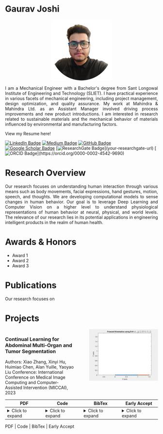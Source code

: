 # Gaurav Joshi

<p align="center">
  <img src="./profilepic.png" alt="Profile Picture" width="200"/>
  <br>
  <samp>
    <p align="justify"> 
     I am a Mechanical Engineer with a Bachelor's degree from Sant Longowal Institute of Engineering and Technology (SLIET). I have practical experience in various facets of mechanical engineering, including project management, design optimization, and quality assurance. My work at Mahindra & Mahindra Ltd. as an Assistant Manager involved driving process improvements and new product introductions. I am interested in research related to sustainable materials and the mechanical behavior of materials influenced by environmental and manufacturing factors. 
      </p>
  </samp>
</p>




View my Resume here!

[![LinkedIn Badge](https://img.shields.io/badge/-LinkedIn-blue?style=flat-square&logo=linkedin&logoColor=white&link=your-linkedin-url%29)](https://www.linkedin.com/in/mastersinusoidal/)
[![Medium Badge](https://img.shields.io/badge/-Medium-black?style=flat-square&logo=medium&logoColor=white&link=your-medium-url%29)](https://medium.com/@mastersinusoidal)
[![GitHub Badge](https://img.shields.io/badge/-GitHub-181717?style=flat-square&logo=github&logoColor=white&link=your-github-url%29)](https://github.com/mastersinusoidal)
[![Google Scholar Badge](https://img.shields.io/badge/-Google_Scholar-blue?style=flat-square&logo=google-scholar&logoColor=white&link=your-google-scholar-url%29)](your-google-scholar-url)
[![ResearchGate Badge](https://img.shields.io/badge/-ResearchGate-green?)](your-researchgate-url)
[![ORCID Badge](https://img.shields.io/badge/-ORCID-green?)](https://orcid.org/0000-0002-4542-9690)

# Research Overview
<p align="justify"> 
Our research focuses on understanding human interaction through various means such as body movements, facial expressions, hand gestures, motion, speech, and thoughts. We are developing computational models to sense changes in human behavior. Our goal is to leverage Deep Learning and Computer Vision on a higher level to understand physiological representations of human behavior at neural, physical, and world levels. The relevance of our research lies in its potential applications in engineering intelligent products in the realm of human health.
  </p>

# Awards & Honors
* Award 1
* Award 2
* Award 3

# Publications
<p align="justify"> 
Our research focuses on 
  </p>

# Projects
<div style="display: flex; justify-content: space-between;">
<div style="width: 45%;">
<h3> Continual Learning for Abdominal Multi-Organ and Tumor Segmentation </h3>
Authors: Xiao Zhang, Xinyi Hu, Huimiao Chen, Alan Yuille, Yaoyao Liu  
Conference: International Conference on Medical Image Computing and Computer-Assisted Intervention (MICCAI), 2023
</div>
<div style="width: 45%;">
 <img src="./dhm.gif" width="400" />
</div>
</div>


| PDF | Code | BibTex | Early Accept |
| --- | --- | --- | --- |
| <details><summary>Click to expand</summary>YOUR_PDF_TEXT_HERE</details> | <details><summary>Click to expand</summary>YOUR_CODE_TEXT_HERE</details> | <details><summary>Click to expand</summary>YOUR_BIBTEX_TEXT_HERE</details> | <details><summary>Click to expand</summary>YOUR_EARLY_ACCEPT_TEXT_HERE</details> |

PDF | Code | BibTex | Early Accept



 
